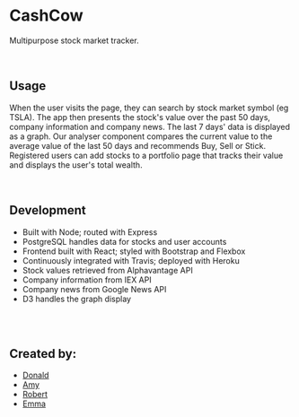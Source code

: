 # CashCow

Multipurpose stock market tracker.

<br>

## Usage

When the user visits the page, they can search by stock market symbol (eg TSLA). The app then presents the stock's value over the past 50 days, company information and company news. The last 7 days' data is displayed as a graph. Our analyser component compares the current value to the average value of the last 50 days and recommends Buy, Sell or Stick. Registered users can add stocks to a portfolio page that tracks their value and displays the user's total wealth.

<br> 

## Development

* Built with Node; routed with Express
* PostgreSQL handles data for stocks and user accounts
* Frontend built with React; styled with Bootstrap and Flexbox
* Continuously integrated with Travis; deployed with Heroku
* Stock values retrieved from Alphavantage API
* Company information from IEX API
* Company news from Google News API
* D3 handles the graph display

<br><br>

## Created by:

* [Donald](https://github.com/CodeKrakken)
* [Amy](https://github.com/amybalmforth)
* [Robert](https://github.com/bibbycodes)
* [Emma](https://github.com/emmavanoss)
